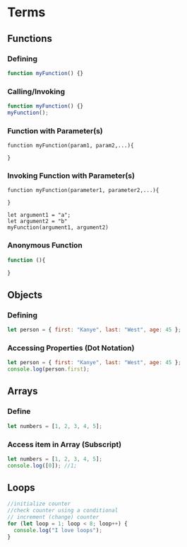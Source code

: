 # Terms

## Functions

### Defining

```js
function myFunction() {}
```

### Calling/Invoking

```js
function myFunction() {}
myFunction();
```

### Function with Parameter(s)

```
function myFunction(param1, param2,...){

}
```

### Invoking Function with Parameter(s)

```
function myFunction(parameter1, parameter2,...){

}

let argument1 = "a";
let argument2 = "b"
myFunction(argument1, argument2)
```

### Anonymous Function

```js
function (){

}
```

## Objects

### Defining

```js
let person = { first: "Kanye", last: "West", age: 45 };
```

### Accessing Properties (Dot Notation)

```js
let person = { first: "Kanye", last: "West", age: 45 };
console.log(person.first);
```

## Arrays

### Define

```js
let numbers = [1, 2, 3, 4, 5];
```

### Access item in Array (Subscript)

```js
let numbers = [1, 2, 3, 4, 5];
console.log([0]); //1;
```

## Loops

```js
//initialize counter
//check counter using a conditional
// increment (change) counter
for (let loop = 1; loop < 8; loop++) {
  console.log("I love loops");
}

```
